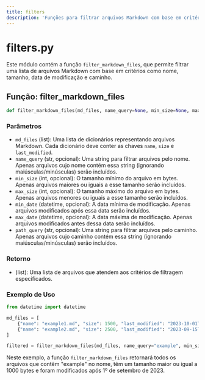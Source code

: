 ```yaml
---
title: filters
description: 'Funções para filtrar arquivos Markdown com base em critérios específicos.'
---
```


# filters.py

Este módulo contém a função `filter_markdown_files`, que permite filtrar uma lista de arquivos Markdown com base em critérios como nome, tamanho, data de modificação e caminho.

## Função: filter_markdown_files

```python
def filter_markdown_files(md_files, name_query=None, min_size=None, max_size=None, min_date=None, max_date=None, path_query=None):
```

### Parâmetros

- `md_files` (list): Uma lista de dicionários representando arquivos Markdown. Cada dicionário deve conter as chaves `name`, `size` e `last_modified`.
- `name_query` (str, opcional): Uma string para filtrar arquivos pelo nome. Apenas arquivos cujo nome contém essa string (ignorando maiúsculas/minúsculas) serão incluídos.
- `min_size` (int, opcional): O tamanho mínimo do arquivo em bytes. Apenas arquivos maiores ou iguais a esse tamanho serão incluídos.
- `max_size` (int, opcional): O tamanho máximo do arquivo em bytes. Apenas arquivos menores ou iguais a esse tamanho serão incluídos.
- `min_date` (datetime, opcional): A data mínima de modificação. Apenas arquivos modificados após essa data serão incluídos.
- `max_date` (datetime, opcional): A data máxima de modificação. Apenas arquivos modificados antes dessa data serão incluídos.
- `path_query` (str, opcional): Uma string para filtrar arquivos pelo caminho. Apenas arquivos cujo caminho contém essa string (ignorando maiúsculas/minúsculas) serão incluídos.

### Retorno

- (list): Uma lista de arquivos que atendem aos critérios de filtragem especificados.

### Exemplo de Uso

```python
from datetime import datetime

md_files = [
    {"name": "example1.md", "size": 1500, "last_modified": "2023-10-01T12:00:00Z", "path": "docs/example1.md"},
    {"name": "example2.md", "size": 2500, "last_modified": "2023-09-15T12:00:00Z", "path": "docs/example2.md"},
]

filtered = filter_markdown_files(md_files, name_query="example", min_size=1000, min_date=datetime(2023, 9, 1))
```

Neste exemplo, a função `filter_markdown_files` retornará todos os arquivos que contêm "example" no nome, têm um tamanho maior ou igual a 1000 bytes e foram modificados após 1º de setembro de 2023.